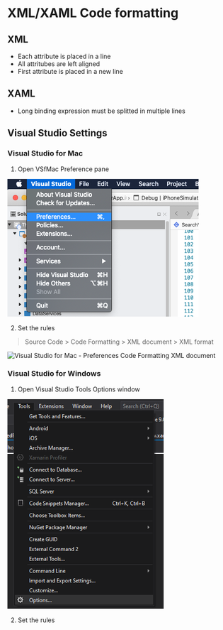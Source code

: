 # XML/XAML Code formatting

## XML
- Each attribute is placed in a line
- All attritubes are left aligned
- First attribute is placed in a new line

## XAML
- Long binding expression must be splitted in multiple lines

## Visual Studio Settings

### Visual Studio for Mac
1. Open VSfMac Preference pane

<img src="./art/vsfmac.preferences.png" title="Visual Studio for Mac - Preferences" />

2. Set the rules
> Source Code > Code Formatting > XML document > XML format

<img src="./art/vsfmac.preferences.codeformating.xml" title="Visual Studio for Mac - Preferences Code Formatting XML document" />

### Visual Studio for Windows

1. Open Visual Studio Tools Options window

<img src="./art/visualstudio.tools.options.PNG" title="Visual Studio - Tools Options" />

2. Set the rules
